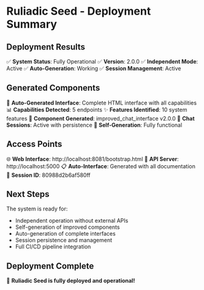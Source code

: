 # Ruliadic Seed - Deployment Summary

## Deployment Results

✅ **System Status**: Fully Operational
✅ **Version**: 2.0.0
✅ **Independent Mode**: Active
✅ **Auto-Generation**: Working
✅ **Session Management**: Active

## Generated Components

🔧 **Auto-Generated Interface**: Complete HTML interface with all capabilities
📊 **Capabilities Detected**: 5 endpoints
✨ **Features Identified**: 10 system features
🔧 **Component Generated**: improved_chat_interface v2.0.0
💬 **Chat Sessions**: Active with persistence
🚀 **Self-Generation**: Fully functional

## Access Points

🌐 **Web Interface**: http://localhost:8081/bootstrap.html
🔗 **API Server**: http://localhost:5000
📋 **Auto-Interface**: Generated with all documentation
💾 **Session ID**: 80988d2b6af580ff

## Next Steps

The system is ready for:
- Independent operation without external APIs
- Self-generation of improved components
- Auto-generation of complete interfaces
- Session persistence and management
- Full CI/CD pipeline integration

## Deployment Complete

🎉 **Ruliadic Seed is fully deployed and operational!**
